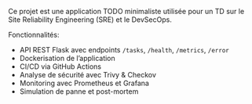 Ce projet est une application TODO minimaliste utilisée pour un TD sur le Site Reliability Engineering (SRE) et le DevSecOps.

 Fonctionnalités:

- API REST Flask avec endpoints `/tasks`, `/health`, `/metrics`, `/error`
- Dockerisation de l’application
- CI/CD via GitHub Actions
- Analyse de sécurité avec Trivy & Checkov
- Monitoring avec Prometheus et Grafana
- Simulation de panne et post-mortem
